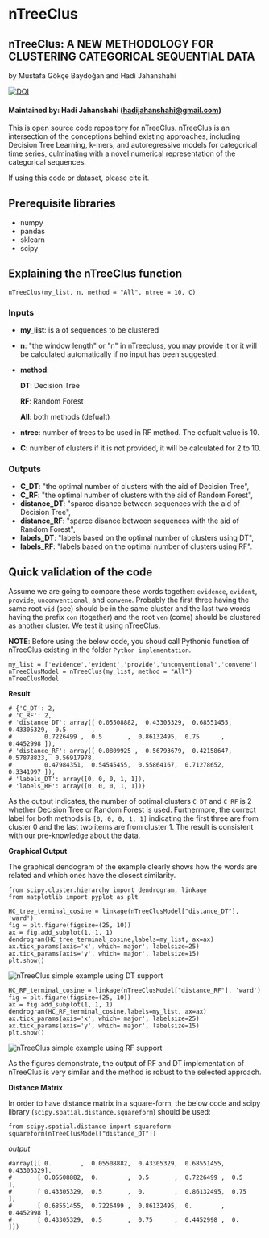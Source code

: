 # nTreeClus
## nTreeClus: A NEW METHODOLOGY FOR CLUSTERING CATEGORICAL SEQUENTIAL DATA

by Mustafa Gökçe Baydoğan and Hadi Jahanshahi

[![DOI](https://zenodo.org/badge/DOI/10.5281/zenodo.1295516.svg)](https://doi.org/10.5281/zenodo.1295516)






#### Maintained by: Hadi Jahanshahi (hadijahanshahi@gmail.com)
This is open source code repository for nTreeClus. nTreeClus is an intersection of the conceptions behind existing approaches, including Decision Tree Learning, k-mers, and autoregressive models for categorical time series, culminating with a novel numerical representation of the categorical sequences.

If using this code or dataset, please cite it.


## Prerequisite libraries
* numpy
* pandas
* sklearn
* scipy


## Explaining the nTreeClus function
```
nTreeClus(my_list, n, method = "All", ntree = 10, C)
```
### Inputs
* **my_list**: is a of sequences to be clustered
* **n**: "the window length" or "n" in nTreecluss, you may provide it or it will be calculated automatically if no input has been suggested.
* **method**: 

    **DT**: Decision Tree
    
    **RF**: Random Forest
    
    **All**: both methods (defualt)
* **ntree**: number of trees to be used in RF method. The defualt value is 10.
* **C**: number of clusters if it is not provided, it will be calculated for 2 to 10.

### Outputs
* **C_DT**: "the optimal number of clusters with the aid of Decision Tree",
* **C_RF**: "the optimal number of clusters with the aid of Random Forest",
* **distance_DT**: "sparce disance between sequences with the aid of Decision Tree",
* **distance_RF**: "sparce disance between sequences with the aid of Random Forest",
* **labels_DT**: "labels based on the optimal number of clusters using DT",
* **labels_RF**: "labels based on the optimal number of clusters using RF".



## Quick validation of the code
Assume we are going to compare these words together: `evidence`, `evident`, `provide`, `unconventional`, and `convene`. Probably the first three having the same root `vid` (see) should be in the same cluster and the last two words having the prefix `con` (together)  and the root `ven` (come) should be clustered as another cluster. We test it using nTreeClus. 

**NOTE**: Before using the below code, you shoud call Pythonic function of nTreeClus existing in the folder `Python implementation`.

```
my_list = ['evidence','evident','provide','unconventional','convene']
nTreeClusModel = nTreeClus(my_list, method = "All")
nTreeClusModel
```
**Result**
```
# {'C_DT': 2,
# 'C_RF': 2,
# 'distance_DT': array([ 0.05508882,  0.43305329,  0.68551455,  0.43305329,  0.5       ,
#         0.7226499 ,  0.5       ,  0.86132495,  0.75      ,  0.4452998 ]),
# 'distance_RF': array([ 0.0809925 ,  0.56793679,  0.42158647,  0.57878823,  0.56917978,
#         0.47984351,  0.54545455,  0.55864167,  0.71278652,  0.3341997 ]),
# 'labels_DT': array([0, 0, 0, 1, 1]),
# 'labels_RF': array([0, 0, 0, 1, 1])}
```

As the output indicates, the number of optimal clusters `C_DT` and `C_RF` is 2 whether Decision Tree or Random Forest is used. Furthermore, the correct label for both methods is `[0, 0, 0, 1, 1]` indicating the first three are from cluster 0 and the last two items are from cluster 1. The result is consistent with our pre-knowledge about the data.


**Graphical Output**

The graphical dendogram of the example clearly shows how the words are related and which ones have the closest similarity.  

```
from scipy.cluster.hierarchy import dendrogram, linkage
from matplotlib import pyplot as plt

HC_tree_terminal_cosine = linkage(nTreeClusModel["distance_DT"], 'ward')
fig = plt.figure(figsize=(25, 10))
ax = fig.add_subplot(1, 1, 1)
dendrogram(HC_tree_terminal_cosine,labels=my_list, ax=ax)
ax.tick_params(axis='x', which='major', labelsize=25)
ax.tick_params(axis='y', which='major', labelsize=15)
plt.show()
```
![nTreeClus simple example using DT support](https://image.ibb.co/gPaZs8/n_Tree_Clus_HC_DT.png)


```
HC_RF_terminal_cosine = linkage(nTreeClusModel["distance_RF"], 'ward')
fig = plt.figure(figsize=(25, 10))
ax = fig.add_subplot(1, 1, 1)
dendrogram(HC_RF_terminal_cosine,labels=my_list, ax=ax)
ax.tick_params(axis='x', which='major', labelsize=25)
ax.tick_params(axis='y', which='major', labelsize=15)
plt.show()
```
![nTreeClus simple example using RF support](https://image.ibb.co/nQQsC8/n_Tree_Clus_HC_RF.png)


As the figures demonstrate, the output of RF and DT implementation of nTreeClus is very similar and the method is robust to the selected approach.

**Distance Matrix**

In order to have distance matrix in a square-form, the below code and scipy library (`scipy.spatial.distance.squareform`) should be used: 

```
from scipy.spatial.distance import squareform
squareform(nTreeClusModel["distance_DT"])
```
*output*
```
#array([[ 0.        ,  0.05508882,  0.43305329,  0.68551455,  0.43305329],
#       [ 0.05508882,  0.        ,  0.5       ,  0.7226499 ,  0.5       ],
#       [ 0.43305329,  0.5       ,  0.        ,  0.86132495,  0.75      ],
#       [ 0.68551455,  0.7226499 ,  0.86132495,  0.        ,  0.4452998 ],
#       [ 0.43305329,  0.5       ,  0.75      ,  0.4452998 ,  0.        ]])
```
